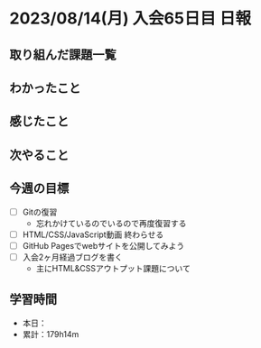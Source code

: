 # 2023/08/14(月) 入会65日目 日報

## 取り組んだ課題一覧

<!-- - HTML/CSS/JavaScript動画（157途中~162途中/403） -->

## わかったこと

## 感じたこと

## 次やること

## 今週の目標

- [ ] Gitの復習
  - 忘れかけているのでいるので再度復習する
- [ ] HTML/CSS/JavaScript動画 終わらせる
- [ ] GitHub Pagesでwebサイトを公開してみよう
- [ ] 入会2ヶ月経過ブログを書く
  - 主にHTML&CSSアウトプット課題について

## 学習時間

- 本日：
- 累計：179h14m
